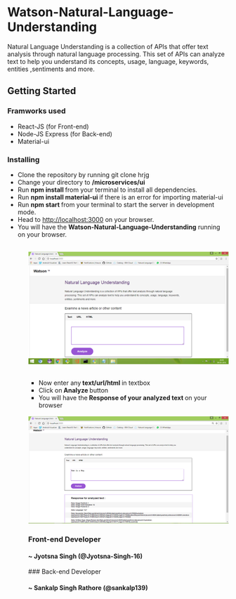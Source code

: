 # Watson-Natural-Language-Understanding
Natural Language Understanding is a collection of APIs that offer text analysis through natural language processing. 
This set of APIs can analyze text to help you understand its concepts, usage, language, keywords, entities ,sentiments and more.

## Getting Started

### Framworks used
<ul>
  <li>React-JS (for Front-end) </li>
  <li>Node-JS Express (for Back-end) </li>
  <li>Material-ui</li>
  </ul>
  
 ### Installing
  <ul>
  <li>Clone the repository by running git clone hrjg </li>
  <li>Change your directory to <b> /microservices/ui </b> </li>
  <li>Run <b> npm install </b> from your terminal to install all dependencies.</li>
  <li>Run <b>npm install material-ui </b> if there is an error for importing material-ui  </li>
  <li>Run <b>npm start </b> from your terminal to start the server in development mode.
  <li>Head to <a href=http://localhost:3000/>http://localhost:3000</a> on your browser.</li>
  <li>You will have the <b>Watson-Natural-Language-Understanding</b> running on your browser.</li>
  <ul/>
  <br/>
  <img src="https://github.com/Jyotsna-Singh-16/ReactJS-Watson-Natural-Language-Understanding-Readme/blob/master/mainpage.png" / >
  <br/>
  <br/>
  
<ul>
  <li>Now enter any<b> text/url/html </b>in textbox</li>
  <li>Click on<b> Analyze </b> button</li>
  <li>You will have the<b> Response of your analyzed text </b>on your browser </li>
</ul>
<br/>
 <img src="https://github.com/Jyotsna-Singh-16/ReactJS-Watson-Natural-Language-Understanding-Readme/blob/master/responsepage.png" / >
 <br/>
  
  ### Front-end Developer
  <h4>~ Jyotsna Singh (@Jyotsna-Singh-16) </h4>
  ### Back-end Developer
  <h4>~ Sankalp Singh Rathore (@sankalp139) </h4>


  
  
